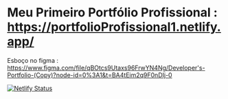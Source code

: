 # Meu Primeiro Portfólio Profissional : https://portfolioProfissional1.netlify.app/

Esboço no figma : https://www.figma.com/file/qBOtcs9Utaxs96FrwYN4Ng/Developer's-Portfolio-(Copy)?node-id=0%3A1&t=BA4tEim2q9F0nDIj-0







[![Netlify Status](https://api.netlify.com/api/v1/badges/ebbd0943-eb47-4a9b-957d-1d06883f3d0f/deploy-status)](https://app.netlify.com/sites/portfolio1-yuuotosaka/deploys)
